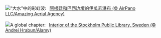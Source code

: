 ![](https://www.bing.com/th?id=OHR.IguazuRainbow_ZH-CN6524347982_UHD.jpg&w=1000)“大水”中的彩虹波:&nbsp;&ensp;[阿根廷和巴西边境的伊瓜苏瀑布 (© AirPano LLC/Amazing Aerial Agency)](https://www.bing.com/th?id=OHR.IguazuRainbow_ZH-CN6524347982_UHD.jpg)
<br><br/>
![](https://www.bing.com/th?id=OHR.StockholmLibrary_EN-US4140921886_UHD.jpg&w=1000)A global chapter:&nbsp;&ensp;[Interior of the Stockholm Public Library, Sweden (© Andrei Hrabun/Alamy)](https://www.bing.com/th?id=OHR.StockholmLibrary_EN-US4140921886_UHD.jpg)
<br><br/>
